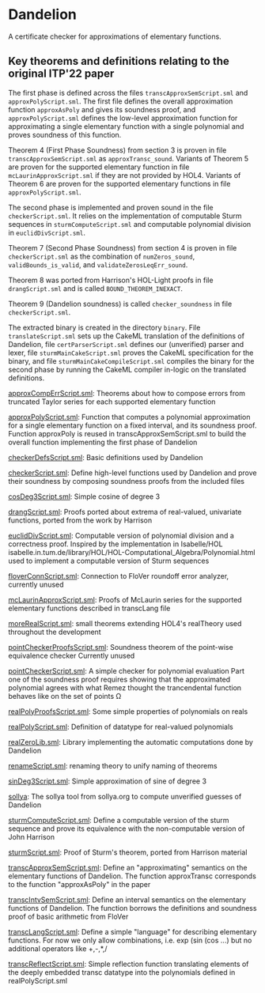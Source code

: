 # Dandelion

A certificate checker for approximations of elementary functions.

## Key theorems and definitions relating to the original ITP'22 paper

The first phase is defined across the files `transcApproxSemScript.sml` and
`approxPolyScript.sml`. The first file defines the overall approximation
function `approxAsPoly` and gives its soundness proof, and
`approxPolyScript.sml` defines the low-level approximation function for
approximating a single elementary function with a single polynomial and proves
soundness of this function.

Theorem 4 (First Phase Soundness) from section 3 is proven in file
`transcApproxSemScript.sml` as `approxTransc_sound`.
Variants of Theorem 5 are proven for the supported elementary function in file
`mcLaurinApproxScript.sml` if they are not provided by HOL4.
Variants of Theorem 6 are proven for the supported elementary functions in file
`approxPolyScript.sml`.

The second phase is implemented and proven sound in the file
`checkerScript.sml`.
It relies on the implementation of computable Sturm sequences in
`sturmComputeScript.sml` and computable polynomial division in
`euclidDivScript.sml`.

Theorem 7 (Second Phase Soundness) from section 4 is proven in file
`checkerScript.sml` as the combination of `numZeros_sound`,
`validBounds_is_valid`, and `validateZerosLeqErr_sound`.

Theorem 8 was ported from Harrison's HOL-Light proofs in file `drangScript.sml`
and is called `BOUND_THEOREM_INEXACT`.

Theorem 9 (Dandelion soundness) is called `checker_soundness` in file
`checkerScript.sml`.

The extracted binary is created in the directory `binary`.
File `translateScript.sml` sets up the CakeML translation of the definitions of
Dandelion, file `certParserScript.sml` defines our (unverified) parser and
lexer, file `sturmMainCakeScript.sml` proves the CakeML specification for the
binary, and file `sturmMainCakeCompileScript.sml` compiles the binary for the
second phase by running the CakeML compiler in-logic on the translated
definitions.

[approxCompErrScript.sml](approxCompErrScript.sml):
Theorems about how to compose errors from truncated Taylor series
for each supported elementary function

[approxPolyScript.sml](approxPolyScript.sml):
Function that computes a polynomial approximation for a single elementary
function on a fixed interval, and its soundness proof.
Function approxPoly is reused in transcApproxSemScript.sml to build the overall
function implementing the first phase of Dandelion

[checkerDefsScript.sml](checkerDefsScript.sml):
Basic definitions used by Dandelion

[checkerScript.sml](checkerScript.sml):
Define high-level functions used by Dandelion and prove their
soundness by composing soundness proofs from the included files

[cosDeg3Script.sml](cosDeg3Script.sml):
Simple cosine of degree 3

[drangScript.sml](drangScript.sml):
Proofs ported about extrema of real-valued, univariate functions,
ported from the work by Harrison

[euclidDivScript.sml](euclidDivScript.sml):
Computable version of polynomial division and a correctness proof.
Inspired by the implementation in Isabelle/HOL
isabelle.in.tum.de/library/HOL/HOL-Computational_Algebra/Polynomial.html
used to implement a computable version of Sturm sequences

[floverConnScript.sml](floverConnScript.sml):
Connection to FloVer roundoff error analyzer, currently unused

[mcLaurinApproxScript.sml](mcLaurinApproxScript.sml):
Proofs of McLaurin series for the supported elementary functions
described in transcLang file

[moreRealScript.sml](moreRealScript.sml):
small theorems extending HOL4's realTheory
used throughout the development

[pointCheckerProofsScript.sml](pointCheckerProofsScript.sml):
Soundness theorem of the point-wise equivalence checker
Currently unused

[pointCheckerScript.sml](pointCheckerScript.sml):
A simple checker for polynomial evaluation
Part one of the soundness proof requires showing that the approximated
polynomial agrees with what Remez thought the trancendental function behaves
like on the set of points Ω

[realPolyProofsScript.sml](realPolyProofsScript.sml):
Some simple properties of polynomials on reals

[realPolyScript.sml](realPolyScript.sml):
Definition of datatype for real-valued polynomials

[realZeroLib.sml](realZeroLib.sml):
Library implementing the automatic computations
done by Dandelion

[renameScript.sml](renameScript.sml):
renaming theory to unify naming of theorems

[sinDeg3Script.sml](sinDeg3Script.sml):
Simple approximation of sine of degree 3

[sollya](sollya):
The sollya tool from sollya.org to compute unverified guesses of Dandelion

[sturmComputeScript.sml](sturmComputeScript.sml):
Define a computable version of the sturm sequence and
prove its equivalence with the non-computable version
of John Harrison

[sturmScript.sml](sturmScript.sml):
Proof of Sturm's theorem, ported from Harrison material

[transcApproxSemScript.sml](transcApproxSemScript.sml):
Define an "approximating" semantics on the elementary functions
of Dandelion. The function approxTransc corresponds to the
function "approxAsPoly" in the paper

[transcIntvSemScript.sml](transcIntvSemScript.sml):
Define an interval semantics on the elementary functions
of Dandelion. The function borrows the definitions and soundness
proof of basic arithmetic from FloVer

[transcLangScript.sml](transcLangScript.sml):
Define a simple "language" for describing elementary
functions. For now we only allow combinations, i.e.
exp (sin (cos ...) but no additional operators like +,-,*,/

[transcReflectScript.sml](transcReflectScript.sml):
Simple reflection function translating elements of the deeply
embedded transc datatype into the polynomials defined in
realPolyScript.sml
